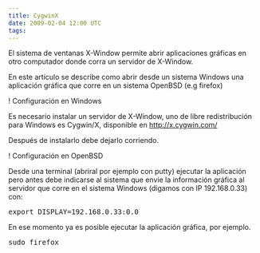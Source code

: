 ```yaml
---
title: CygwinX
date: 2009-02-04 12:00 UTC
tags:
---
```

El sistema de ventanas X-Window permite abrir aplicaciones gráficas en otro computador donde corra un servidor de X-Window.

En este artículo se describe como abrir desde un sistema Windows una aplicación gráfica que corre en un sistema OpenBSD (e.g firefox)


! Configuración en Windows

Es necesario instalar un servidor de X-Window, uno de libre redistribución para Windows es Cygwin/X, disponible en http://x.cygwin.com/

Después de instalarlo debe dejarlo corriendo.


! Configuración en OpenBSD

Desde una terminal (abriral por ejemplo con putty) ejecutar la aplicación pero antes debe indicarse al sistema que envie la información gráfica al servidor que corre en el sistema Windows (digamos con IP 192.168.0.33) con:

<pre>
export DISPLAY=192.168.0.33:0.0
</pre>

En ese momento ya es posible ejecutar la aplicación gráfica, por ejemplo.

<pre>
sudo firefox
</pre>



